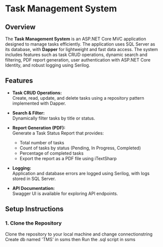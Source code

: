 # Task Management System

## Overview

The **Task Management System** is an ASP.NET Core MVC application designed to manage tasks efficiently. The application uses SQL Server as its database, with **Dapper** for lightweight and fast data access. The system includes features such as task CRUD operations, dynamic search and filtering, PDF report generation, user authentication with ASP.NET Core Identity, and robust logging using Serilog.

## Features

- **Task CRUD Operations:**  
  Create, read, update, and delete tasks using a repository pattern implemented with Dapper.

- **Search & Filter:**  
  Dynamically filter tasks by title or status.

- **Report Generation (PDF):**  
  Generate a Task Status Report that provides:  
  - Total number of tasks  
  - Count of tasks by status (Pending, In Progress, Completed)  
  - Percentage of completed tasks  
  - Export the report as a PDF file using iTextSharp


- **Logging:**  
  Application and database errors are logged using Serilog, with logs stored in SQL Server.

- **API Documentation:**  
  Swagger UI is available for exploring API endpoints.

## Setup Instructions

### 1. Clone the Repository

Clone the repository to your local machine and change connectionstring
Create db  named 'TMS' in ssms then
Run the .sql script in ssms
